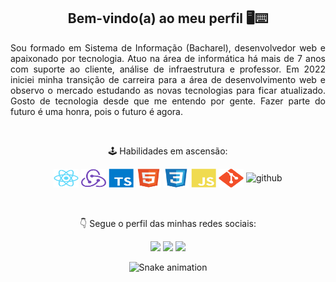  <h2 align="center">Bem-vindo(a) ao meu perfil 🖥️⌨️</h2>
 <p align="justify">Sou formado em Sistema de Informação (Bacharel), desenvolvedor web e apaixonado por tecnologia. Atuo na área de informática há mais de 7 anos com suporte ao cliente, análise de infraestrutura e professor. Em 2022 iniciei minha transição de carreira para a área de desenvolvimento web e observo o mercado estudando as novas tecnologias para ficar atualizado. Gosto de tecnologia desde que me entendo por gente. Fazer parte do futuro é uma honra, pois o futuro é agora.</p>
  
<div align="center" valign="top"><br>
 <p>🕹️ Habilidades em ascensão:</p>

<img align="center" alt="React" height="30" width="40" src="https://raw.githubusercontent.com/devicons/devicon/master/icons/react/react-original.svg">
<img align="center" alt="Redux" height="30" width="40" src="https://raw.githubusercontent.com/devicons/devicon/master/icons/redux/redux-original.svg">
<img align="center" alt="Js" height="30" width="40" src="https://raw.githubusercontent.com/devicons/devicon/master/icons/typescript/typescript-plain.svg">
  <img align="center" alt="HTML" height="30" width="40" src="https://raw.githubusercontent.com/devicons/devicon/master/icons/html5/html5-original.svg">
  <img align="center" alt="CSS" height="30" width="40" src="https://raw.githubusercontent.com/devicons/devicon/master/icons/css3/css3-original.svg">
  <img align="center" alt="Js" height="30" width="40" src="https://raw.githubusercontent.com/devicons/devicon/master/icons/javascript/javascript-plain.svg">
 <!--   <img align="center" alt="nodejs" height="30" width="40" src="https://cdn.worldvectorlogo.com/logos/nodejs-icon.svg"> -->
<!--   <img align="center" alt="Wa-Jest" height="30" width="40" src="https://cdn.jsdelivr.net/gh/devicons/devicon/icons/jest/jest-plain.svg"> -->
  <img align="center" alt="git" height="30" width="40" src="https://raw.githubusercontent.com/devicons/devicon/master/icons/git/git-original.svg">
  <img align="center" alt="github" height="35" width="35" src="https://cdn-icons-png.flaticon.com/512/536/536452.png">
<!--   <img align="center" alt="linux" height="30" width="40" src="https://raw.githubusercontent.com/devicons/devicon/master/icons/linux/linux-original.svg"> -->
 </div><br>
 
<div align="center"><br>
   <p>👇 Segue o perfil das minhas redes sociais:</p>
   <a href="https://www.linkedin.com/in/oseiasnogueira/" target="_blank"><img src="https://img.shields.io/badge/-LinkedIn-%230077B5?style=for-the-badge&logo=linkedin&logoColor=white" target="_blank"></a>
   <a href="mailto:oseias.n.m@gmail.com" target="_blank"><img src="https://img.shields.io/badge/-Gmail-%23333?style=for-the-badge&logo=gmail&logoColor=white" target="_blank"></a>
 <a href="https://www.instagram.com/oseias.n.m/" target="_blank"><img src="https://img.shields.io/badge/-Instagram-%23E4405F?style=for-the-badge&logo=instagram&logoColor=white" target="_blank"></a>
 </div>

<div align="center">

  ![Snake animation](https://github.com/oseiasWeb/oseiasWeb/blob/output/github-contribution-grid-snake.svg)
  
</div>
